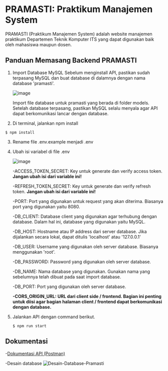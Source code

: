 # PRAMASTI: Praktikum Manajemen System

PRAMASTI (Praktikum Manajemen System) adalah website manajemen praktikum Departemen Teknik Komputer ITS yang dapat digunakan baik oleh mahasiswa maupun dosen.

## Panduan Memasang Backend PRAMASTI

1. Import Database MySQL
   Sebelum menginstall API, pastikan sudah terpasang MySQL dan buat database di dalamnya dengan nama database 'pramasti'.
   
   ![image](https://github.com/aeliakim/pramasti-api/assets/128810396/822b00d6-841e-4542-b304-04ec1612fa9b)

   Import file database untuk pramasti yang berada di folder models.
   Setelah database terpasang, pastikan MySQL selalu menyala agar API dapat berkomunikasi lancar dengan database.
  
2. Di terminal, jalankan npm install

  ```
  $ npm install
  ```
3. Rename file .env.example menjadi .env
4. Ubah isi variabel di file .env

   ![image](https://github.com/aeliakim/pramasti-api/assets/128810396/d17cae02-2e1e-4939-9504-a05821668a41)

   
   -ACCESS_TOKEN_SECRET: Key untuk generate dan verify access token. **Jangan ubah isi dari variable ini!**
   
   -REFRESH_TOKEN_SECRET: Key untuk generate dan verify refresh token. **Jangan ubah isi dari variable ini!**
   
   -PORT: Port yang digunakan untuk request yang akan diterima. Biasanya port yang digunakan yaitu 8080.
   
   -DB_CLIENT: Database client yang digunakan agar terhubung dengan database. Dalam hal ini, database yang digunakan yaitu MySQL.
   
   -DB_HOST: Hostname atau IP address dari server database. Jika dijalankan secara lokal, dapat ditulis 'localhost' atau '127.0.0.1'
   
   -DB_USER: Username yang digunakan oleh server database. Biasanya menggunakan 'root'.
   
   -DB_PASSWORD: Password yang digunakan oleh server database.
   
   -DB_NAME: Nama database yang digunakan. Gunakan nama yang sebelumnya telah dibuat pada saat import database.
   
   -DB_PORT: Port yang digunakan oleh server database.
   
   **-CORS_ORIGIN_URL: URL dari client side / frontend. Bagian ini penting untuk diisi agar bagian halaman client / frontend dapat berkomunikasi dengan database.**
   
6. Jalankan API dengan command berikut.

   ```
   $ npm run start
   ```


## Dokumentasi

-[Dokumentasi API (Postman)](https://documenter.getpostman.com/view/27809099/2s9Ykn92BT)

-Desain database
![Desain-Database-Pramasti](https://github.com/aeliakim/pramasti-api/assets/128810396/3918a871-7944-496f-a07c-66af10764c45)
